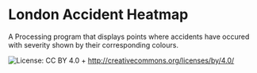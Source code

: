 # London Accident Heatmap
A Processing program that displays points where accidents have occured with severity shown by their corresponding colours.

![License: CC BY 4.0](https://img.shields.io/badge/License-CC%20BY%204.0-lightgrey.svg) + http://creativecommons.org/licenses/by/4.0/
